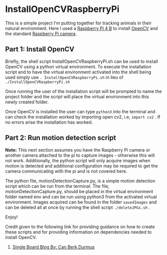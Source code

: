 # InstallOpenCVRaspberryPi

This is a simple project I'm putting together for tracking animals in their natural environment. Here I used a [Raspberry Pi 4 B](https://www.raspberrypi.com/products/raspberry-pi-4-model-b/) to install [OpenCV](https://opencv.org/) and the standard [Raspberry Pi camera](https://www.raspberrypi.com/products/camera-module-v2/). 

## Part 1: Install OpenCV

Briefly, the shell script InstallOpenCVRaspberryPi.sh can be used to install OpenCV using a python virtual environment. To execute the installation script and to have the virtual environment activated into the shell being used simply use ``` . InstallOpenCVRaspberryPi.sh ``` in lieu of ``` ./InstallOpenCVRaspberryPi.sh ``` 

Once running the user of the installation script will be prompted to name the project folder and the script will place the virtual environment into this newly created folder.

Once OpenCV is installed the user can type ``` python3 ``` into the terminal and can check the installation worked by importing open cv2, i.e, ``` import cv2 ``` . If no errors arise the installation has worked.

## Part 2: Run motion detection script 

**Note:** This next section assumes you have the Raspberry Pi camera or another camera attached to the pi to capture images - otherwise this will not work. Additionally, the python script will only acquire images when motion is detected and additional configuration may be required to get the camera communicating with the pi and is not covered here.

The python file, motionDetectionCapture.py, is a simple motion detection script which can be run from the terminal. The file, motionDetectionCapture.py, should be placed in the virtual environment folder named env and can be run using python3 from the activated virtual environment. Images acquired can be found in the folder ``` savedImages ``` and can be 
deleted all at once by running the shell script ``` ./deleteJPGs.sh ``` .

Enjoy!

Credit given to the following link for providing guidance on how to create these scripts and for providing information on dependencies needed to install OpenCV. 

1. [Single Board Blog By:  Can Berk Durmus ](https://singleboardblog.com/install-python-opencv-on-raspberry-pi/)
